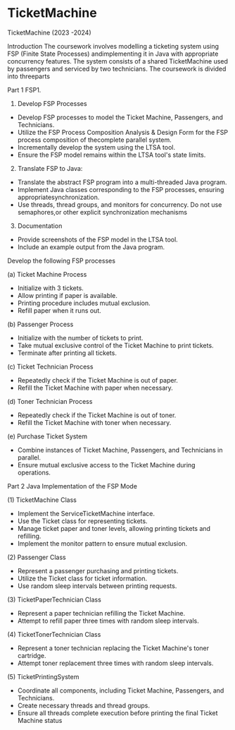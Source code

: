 # TicketMachine
TicketMachine  (2023 -2024)

Introduction
The coursework involves modelling a ticketing system using FSP (Finite State Processes) andimplementing it in Java with appropriate concurrency features. The system consists of a shared TicketMachine used by passengers and serviced by two technicians. The coursework is divided into threeparts

Part 1 FSP1. 

1. Develop FSP Processes

- Develop FSP processes to model the Ticket Machine, Passengers, and Technicians.
- Utilize the FSP Process Composition Analysis & Design Form for the FSP process composition of thecomplete parallel system.
- Incrementally develop the system using the LTSA tool.
- Ensure the FSP model remains within the LTSA tool's state limits.

2. Translate FSP to Java:

- Translate the abstract FSP program into a multi-threaded Java program.
- Implement Java classes corresponding to the FSP processes, ensuring appropriatesynchronization.
- Use threads, thread groups, and monitors for concurrency. Do not use semaphores,or other explicit synchronization mechanisms

3. Documentation
- Provide screenshots of the FSP model in the LTSA tool.
- Include an example output from the Java program.

Develop the following FSP processes

(a) Ticket Machine Process
- Initialize with 3 tickets.
- Allow printing if paper is available.
- Printing procedure includes mutual exclusion.
- Refill paper when it runs out.

(b) Passenger Process
- Initialize with the number of tickets to print.
- Take mutual exclusive control of the Ticket Machine to print tickets.
- Terminate after printing all tickets.

(c) Ticket Technician Process
- Repeatedly check if the Ticket Machine is out of paper.
- Refill the Ticket Machine with paper when necessary.

(d) Toner Technician Process
- Repeatedly check if the Ticket Machine is out of toner.
- Refill the Ticket Machine with toner when necessary.

(e) Purchase Ticket System
- Combine instances of Ticket Machine, Passengers, and Technicians in parallel.
- Ensure mutual exclusive access to the Ticket Machine during operations.

Part 2 Java Implementation of the FSP Mode

(1) TicketMachine Class
- Implement the ServiceTicketMachine interface.
- Use the Ticket class for representing tickets.
- Manage ticket paper and toner levels, allowing printing tickets and refilling.
- Implement the monitor pattern to ensure mutual exclusion.

(2) Passenger Class
- Represent a passenger purchasing and printing tickets.
- Utilize the Ticket class for ticket information.
- Use random sleep intervals between printing requests.

(3) TicketPaperTechnician Class
- Represent a paper technician refilling the Ticket Machine.
- Attempt to refill paper three times with random sleep intervals.

(4) TicketTonerTechnician Class
- Represent a toner technician replacing the Ticket Machine's toner cartridge.
- Attempt toner replacement three times with random sleep intervals.

(5) TicketPrintingSystem 
- Coordinate all components, including Ticket Machine, Passengers, and Technicians.
- Create necessary threads and thread groups.
- Ensure all threads complete execution before printing the final Ticket Machine status